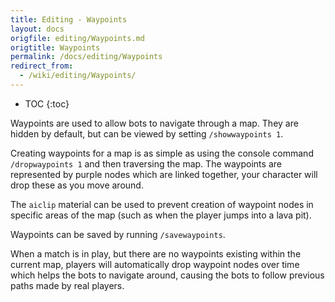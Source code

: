 ```yaml
---
title: Editing - Waypoints
layout: docs
origfile: editing/Waypoints.md
origtitle: Waypoints
permalink: /docs/editing/Waypoints
redirect_from:
  - /wiki/editing/Waypoints/
---
```

* TOC
{:toc}

Waypoints are used to allow bots to navigate through a map. They are hidden by default, but can be viewed by setting `/showwaypoints 1`.

Creating waypoints for a map is as simple as using the console command `/dropwaypoints 1` and then traversing the map. The waypoints are represented by purple nodes which are linked together, your character will drop these as you move around.

The `aiclip` material can be used to prevent creation of waypoint nodes in specific areas of the map (such as when the player jumps into a lava pit).

Waypoints can be saved by running `/savewaypoints`.

When a match is in play, but there are no waypoints existing within the current map, players will automatically drop waypoint nodes over time which helps the bots to navigate around, causing the bots to follow previous paths made by real players.
